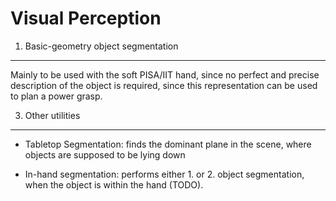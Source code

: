 Visual Perception
===========================

1. Basic-geometry object segmentation
-------------------------------------

Mainly to be used with the soft PISA/IIT hand, since no perfect and precise description of the object is required, since this representation can be used to plan a power grasp.

3. Other utilities
------------------

- Tabletop Segmentation: finds the dominant plane in the scene, where objects are supposed to be lying down

- In-hand segmentation: performs either 1. or 2. object segmentation, when the object is within the hand (TODO).
